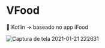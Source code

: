 # VFood
:iphone: Kotlin -> baseado no app iFood

![Captura de tela 2021-01-21 222631](https://user-images.githubusercontent.com/62938087/105433109-c1d74780-5c37-11eb-8072-5afc66ea7229.png)
